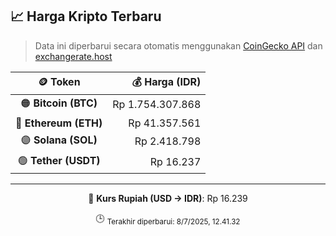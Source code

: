 

<!-- HARGA_KRIPTO -->
## 📈 Harga Kripto Terbaru

> Data ini diperbarui secara otomatis menggunakan [CoinGecko API](https://www.coingecko.com/) dan [exchangerate.host](https://exchangerate.host/)

<div align="center">

| 🪙 Token | 💰 Harga (IDR) |
|:------:|---------------:|
| 🟠 **Bitcoin (BTC)**   | Rp 1.754.307.868 |
| 🔵 **Ethereum (ETH)**  | Rp 41.357.561 |
| 🟣 **Solana (SOL)**    | Rp 2.418.798 |
| 🟢 **Tether (USDT)**   | Rp 16.237 |

---

💱 **Kurs Rupiah (USD → IDR)**: Rp 16.239

🕒 <sub>Terakhir diperbarui: 8/7/2025, 12.41.32</sub>

</div>
<!-- /HARGA_KRIPTO -->